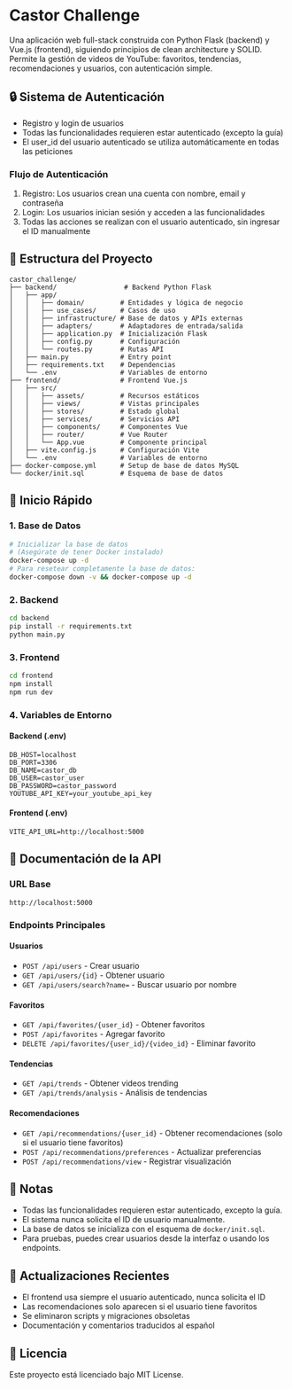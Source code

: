# Castor Challenge

Una aplicación web full-stack construida con Python Flask (backend) y Vue.js (frontend), siguiendo principios de clean architecture y SOLID. Permite la gestión de videos de YouTube: favoritos, tendencias, recomendaciones y usuarios, con autenticación simple.

## 🔒 Sistema de Autenticación


- Registro y login de usuarios
- Todas las funcionalidades requieren estar autenticado (excepto la guía)
- El user_id del usuario autenticado se utiliza automáticamente en todas las peticiones

### Flujo de Autenticación

1. Registro: Los usuarios crean una cuenta con nombre, email y contraseña
2. Login: Los usuarios inician sesión y acceden a las funcionalidades
3. Todas las acciones se realizan con el usuario autenticado, sin ingresar el ID manualmente

## 📁 Estructura del Proyecto

```
castor_challenge/
├── backend/                 # Backend Python Flask
│   ├── app/
│   │   ├── domain/         # Entidades y lógica de negocio
│   │   ├── use_cases/      # Casos de uso
│   │   ├── infrastructure/ # Base de datos y APIs externas
│   │   ├── adapters/       # Adaptadores de entrada/salida
│   │   ├── application.py  # Inicialización Flask
│   │   ├── config.py       # Configuración
│   │   └── routes.py       # Rutas API
│   ├── main.py             # Entry point
│   ├── requirements.txt    # Dependencias
│   └── .env                # Variables de entorno
├── frontend/               # Frontend Vue.js
│   ├── src/
│   │   ├── assets/         # Recursos estáticos
│   │   ├── views/          # Vistas principales
│   │   ├── stores/         # Estado global
│   │   ├── services/       # Servicios API
│   │   ├── components/     # Componentes Vue
│   │   ├── router/         # Vue Router
│   │   └── App.vue         # Componente principal
│   ├── vite.config.js      # Configuración Vite
│   └── .env                # Variables de entorno
├── docker-compose.yml      # Setup de base de datos MySQL
└── docker/init.sql         # Esquema de base de datos
```

## 🚀 Inicio Rápido

### 1. Base de Datos
```bash
# Inicializar la base de datos
# (Asegúrate de tener Docker instalado)
docker-compose up -d
# Para resetear completamente la base de datos:
docker-compose down -v && docker-compose up -d
```

### 2. Backend
```bash
cd backend
pip install -r requirements.txt
python main.py
```

### 3. Frontend
```bash
cd frontend
npm install
npm run dev
```

### 4. Variables de Entorno

#### Backend (.env)
```
DB_HOST=localhost
DB_PORT=3306
DB_NAME=castor_db
DB_USER=castor_user
DB_PASSWORD=castor_password
YOUTUBE_API_KEY=your_youtube_api_key
```

#### Frontend (.env)
```
VITE_API_URL=http://localhost:5000
```

## 📄 Documentación de la API

### URL Base
```
http://localhost:5000
```

### Endpoints Principales

#### Usuarios
- `POST /api/users` - Crear usuario
- `GET /api/users/{id}` - Obtener usuario
- `GET /api/users/search?name=` - Buscar usuario por nombre

#### Favoritos
- `GET /api/favorites/{user_id}` - Obtener favoritos
- `POST /api/favorites` - Agregar favorito
- `DELETE /api/favorites/{user_id}/{video_id}` - Eliminar favorito

#### Tendencias
- `GET /api/trends` - Obtener videos trending
- `GET /api/trends/analysis` - Análisis de tendencias

#### Recomendaciones
- `GET /api/recommendations/{user_id}` - Obtener recomendaciones (solo si el usuario tiene favoritos)
- `POST /api/recommendations/preferences` - Actualizar preferencias
- `POST /api/recommendations/view` - Registrar visualización

## 📝 Notas
- Todas las funcionalidades requieren estar autenticado, excepto la guía.
- El sistema nunca solicita el ID de usuario manualmente.
- La base de datos se inicializa con el esquema de `docker/init.sql`.
- Para pruebas, puedes crear usuarios desde la interfaz o usando los endpoints.

## 🔄 Actualizaciones Recientes

- El frontend usa siempre el usuario autenticado, nunca solicita el ID
- Las recomendaciones solo aparecen si el usuario tiene favoritos
- Se eliminaron scripts y migraciones obsoletas
- Documentación y comentarios traducidos al español

## 📄 Licencia

Este proyecto está licenciado bajo MIT License. 